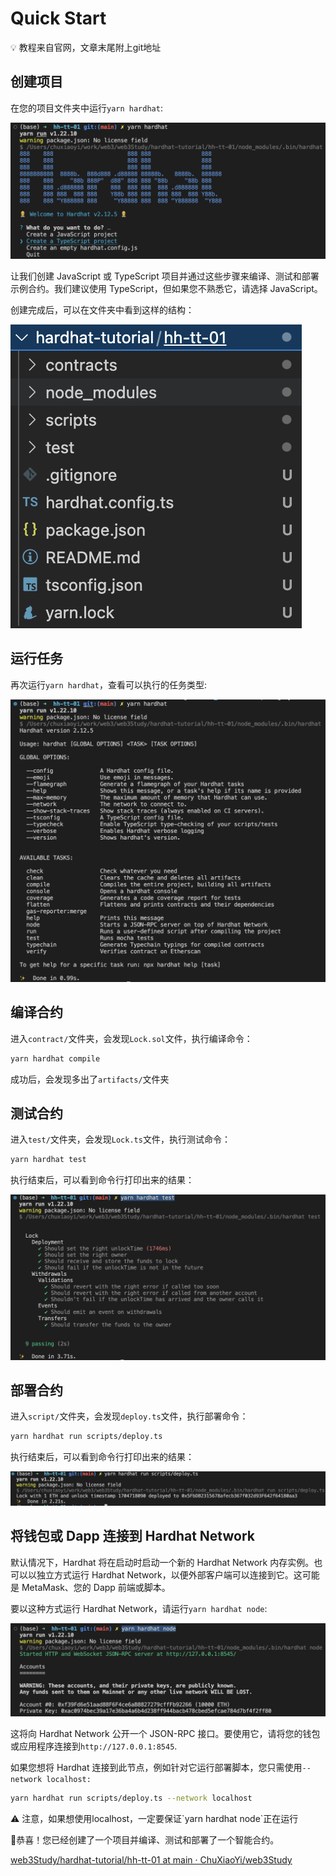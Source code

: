 # Quick Start

<aside>
💡 教程来自官网，文章末尾附上git地址

</aside>

## 创建项目

在您的项目文件夹中运行`yarn hardhat`:

![Untitled](Quick%20Start%200e8a5cf646b9448ba31f664e4c0aeb81/Untitled.png)

让我们创建 JavaScript 或 TypeScript 项目并通过这些步骤来编译、测试和部署示例合约。我们建议使用 TypeScript，但如果您不熟悉它，请选择 JavaScript。

创建完成后，可以在文件夹中看到这样的结构：

![Untitled](Quick%20Start%200e8a5cf646b9448ba31f664e4c0aeb81/Untitled%201.png)

## 运行任务

再次运行`yarn hardhat`，查看可以执行的任务类型:

![Untitled](Quick%20Start%200e8a5cf646b9448ba31f664e4c0aeb81/Untitled%202.png)

## 编译合约

进入`contract/`文件夹，会发现`Lock.sol`文件，执行编译命令：

```bash
yarn hardhat compile
```

成功后，会发现多出了`artifacts/`文件夹

## 测试合约

进入`test/`文件夹，会发现`Lock.ts`文件，执行测试命令：

```bash
yarn hardhat test
```

执行结束后，可以看到命令行打印出来的结果：

![Untitled](Quick%20Start%200e8a5cf646b9448ba31f664e4c0aeb81/Untitled%203.png)

## 部署合约

进入`script/`文件夹，会发现`deploy.ts`文件，执行部署命令：

```bash
yarn hardhat run scripts/deploy.ts
```

执行结束后，可以看到命令行打印出来的结果：

![Untitled](Quick%20Start%200e8a5cf646b9448ba31f664e4c0aeb81/Untitled%204.png)

## ****将钱包或 Dapp 连接到 Hardhat Network****

默认情况下，Hardhat 将在启动时启动一个新的 Hardhat Network 内存实例。也可以以独立方式运行 Hardhat Network，以便外部客户端可以连接到它。这可能是 MetaMask、您的 Dapp 前端或脚本。

要以这种方式运行 Hardhat Network，请运行`yarn hardhat node`:

![Untitled](Quick%20Start%200e8a5cf646b9448ba31f664e4c0aeb81/Untitled%205.png)

这将向 Hardhat Network 公开一个 JSON-RPC 接口。要使用它，请将您的钱包或应用程序连接到`http://127.0.0.1:8545`.

如果您想将 Hardhat 连接到此节点，例如针对它运行部署脚本，您只需使用`--network localhost:`

```bash
yarn hardhat run scripts/deploy.ts --network localhost
```

<aside>
⚠️ 注意，如果想使用localhost，一定要保证`yarn hardhat node`正在运行

</aside>

🎉恭喜！您已经创建了一个项目并编译、测试和部署了一个智能合约。

[web3Study/hardhat-tutorial/hh-tt-01 at main · ChuXiaoYi/web3Study](https://github.com/ChuXiaoYi/web3Study/tree/main/hardhat-tutorial/hh-tt-01)